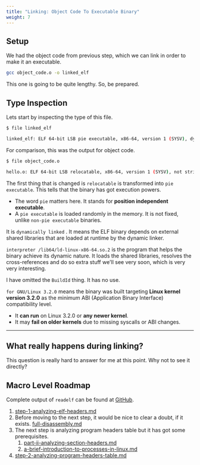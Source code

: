 ```yaml
---
title: "Linking: Object Code To Executable Binary"
weight: 7
---
```


## Setup

We had the object code from previous step, which we can link in order to make it an executable.

```bash
gcc object_code.o -o linked_elf
```

This one is going to be quite lengthy. So, be prepared.

## Type Inspection

Lets start by inspecting the type of this file.

```bash
$ file linked_elf

linked_elf: ELF 64-bit LSB pie executable, x86-64, version 1 (SYSV), dynamically linked, interpreter /lib64/ld-linux-x86-64.so.2, for GNU/Linux 3.2.0, not stripped
```

For comparison, this was the output for object code.

```bash
$ file object_code.o

hello.o: ELF 64-bit LSB relocatable, x86-64, version 1 (SYSV), not stripped
```

The first thing that is changed is `relocatable` is transformed into `pie executable`. This tells that the binary has got execution powers.

* The word `pie` matters here. It stands for **position independent executable**.
* A `pie executable` is loaded randomly in the memory. It is not fixed, unlike `non-pie executable` binaries.

It is `dynamically linked` . It means the ELF binary depends on external shared libraries that are loaded at runtime by the dynamic linker.

`interpreter /lib64/ld-linux-x86-64.so.2` is the program that helps the binary achieve its dynamic nature. It loads the shared libraries, resolves the cross-references and do so extra stuff we'll see very soon, which is very very interesting.

I have omitted the `BuildId` thing. It has no use.

`for GNU/Linux 3.2.0` means the binary was built targeting **Linux kernel version 3.2.0** as the minimum ABI (Application Binary Interface) compatibility level.

* It **can run** on Linux 3.2.0 or **any newer kernel**.
* It may **fail on older kernels** due to missing syscalls or ABI changes.

***

## What really happens during linking?

This question is really hard to answer for me at this point. Why not to see it directly?

## Macro Level Roadmap

Complete output of `readelf` can be found at [GitHub](https://github.com/hi-anki/reverse-engineering/blob/main/program1/assets/complete_elf_headers).

1. [step-1-analyzing-elf-headers.md](step-1-analyzing-elf-headers.md "mention")
2. Before moving to the next step, it would be nice to clear a doubt, if it exists. [full-disassembly.md](full-disassembly.md "mention")
3. The next step is analyzing program headers table but it has got some prerequisites.
   1. [part-ii-analyzing-section-headers.md](part-ii-analyzing-section-headers.md "mention")
   2. [a-brief-introduction-to-processes-in-linux.md](../a-brief-introduction-to-processes-in-linux.md "mention")
4. [step-2-analyzing-program-headers-table.md](step-2-analyzing-program-headers-table.md "mention")



